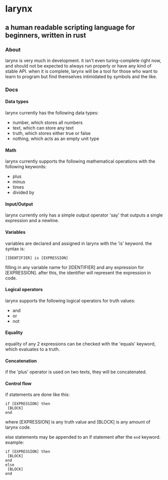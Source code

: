 # larynx
## a human readable scripting language for beginners, written in rust


### About
larynx is very much in development. it isn't even turing-complete right now, and should not be expected to always run properly or have any kind of stable API. when it is complete, larynx will be a tool for those who want to learn to program but find themselves intimidated by symbols and the like.

### Docs

#### Data types
larynx currently has the following data types:
* number, which stores all numbers
* text, which can store any text
* truth, which stores either true or false
* nothing, which acts as an empty unit type

#### Math
larynx currently supports the following mathematical operations with the following keywords:
* plus
* minus
* times
* divided by

#### Input/Output
larynx currently only has a simple output operator 'say' that outputs a single expression and a newline.

#### Variables
variables are declared and assigned in larynx with the 'is' keyword. the syntax is:
```
[IDENTIFIER] is [EXPRESSION]
```
filling in any variable name for \[IDENTIFIER] and any expression for \[EXPRESSION].
after this, the identifier will represent the expression in code.


#### Logical operators
larynx supports the following logical operators for truth values:
* and
* or
* not

#### Equality
equality of any 2 expressions can be checked with the 'equals' keyword, which evaluates to a truth. 

#### Concatenation
if the 'plus' operator is used on two texts, they will be concatenated.

#### Control flow
if statements are done like this:
```
if [EXPRESSION] then
 [BLOCK]
end
```
where \[EXPRESSION] is any truth value and \[BLOCK] is any amount of larynx code.

else statements may be appended to an if statement after the `end` keyword. example:

```
if [EXPRESSION] then
 [BLOCK]
end
else
 [BLOCK]
end
```
